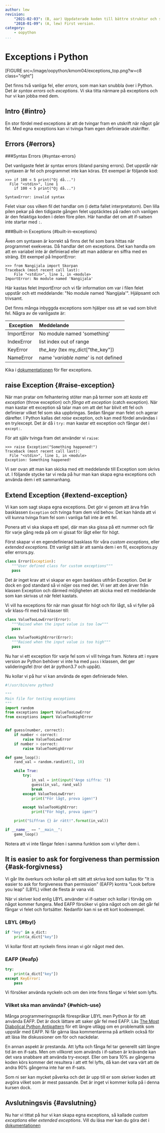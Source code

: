 ```yaml
---
author: lew
revision:
    "2021-02-03": (B, aar) Uppdaterade koden till bättre struktur och stycke om EAFP.
    "2018-01-09": (A, lew) First version.
category:
    - oopython
...
```

Exceptions i Python
===================================

[FIGURE src=/image/oopython/kmom04/exceptions_top.png?w=c8 class="right"]

Det finns två vanliga fel, eller *errors*, som man kan snubbla över i Python. Det är *syntax errors* och *exceptions*. Vi ska titta närmare på exceptions och hur vi kan jobba med dem.

<!--more-->  



Intro {#intro}
-------------------------------

En stor fördel med exceptions är att de tvingar fram en utskrift när något går fel. Med egna exceptions kan vi tvinga fram egen definierade utskrifter.


Errors {#errors}
-------------------------------

###Syntax Errors {#syntax-errors}

Det vanligaste felet är syntax errors (ibland parsing errors). Det uppstår när syntaxen är fel och programmet inte kan köras. Ett exempel är följande kod:

```
>>> if 100 < 5 print("Oj då...")
  File "<stdin>", line 1
    if 100 < 5 print("Oj då...")
                   ^
SyntaxError: invalid syntax
```

Felet visar oss vilken fil det handlar om (i detta fallet interpretatorn). Den lilla pilen pekar på den tidigaste gången felet upptäcktes på raden och vanligen är den felaktiga koden i delen före pilen. Här handlar det om att if-satsen inte startar med `:`.



###Built-in Exceptions {#built-in-exceptions}

Även om syntaxen är korrekt så finns det fel som bara hittas när programmet exekveras. Då handlar det om exceptions. Det kan handla om att en variabel inte är definierad eller att man adderar en siffra med en sträng. Ett exempel på ImportError:

```
>>> from Nangijala import Skorpan
Traceback (most recent call last):
    File "<stdin>", line 1, in <module>
ImportError: No module named 'Nangijala'

```

Här kastas felet *ImportError* och vi får information om var i filen felet uppstår och ett meddelande: "No module named 'Nangijala'". Hjälpsamt och trivsamt.

Det finns många inbyggda exceptions som hjälper oss att se vad som blivit fel. Några av de vanligaste är:

| Exception     | Meddelande                             |
| ------------- | :--------------------------------      |
| ImportError   |  No module named 'something'           |
| IndexError    |  list index out of range               |
| KeyError      |  *the_key* (tex my_dict["the_key"])    |
| NameError     |  name '*variable name*' is not defined |

Kika i [dokumentationen](https://docs.python.org/3/library/exceptions.html) för fler exceptions.



raise Exception {#raise-exception}
-------------------------------

När man pratar om felhantering stöter man på termer som att *kasta ett exception* (throw exception) och *fånga ett exception* (catch exception). När man kastar ett exception så talar man om att det har blivit ett fel och definierar vilket fel som ska uppbringas. Sedan fångar man felet och agerar därefter. I Python kallas det *raise* exception, och kan med fördel användas i en try/except. Det är då i `try:` man kastar ett exception och fångar det i `except:`.

För att själv tvinga fram det använder vi `raise`:

```
>>> raise Exception("Something happened!")
Traceback (most recent call last):
  File "<stdin>", line 1, in <module>
Exception: Something happened!
```

Vi ser ovan att man kan skicka med ett meddelande till Exception som skrivs ut. I följande stycke tar vi reda på hur man kan skapa egna exceptions och använda dem i ett sammanhang.


Extend Exception {#extend-exception}
-------------------------------

Vi kan som sagt skapa egna exceptions. Det gör vi genom att ärva från basklassen `Exception` och tvinga fram dem vid behov. Det kan hända att vi vill kunna tvinga fram fel som i vanliga fall inte är ett fel.

Ponera att vi ska skapa ett spel, där man ska gissa på ett nummer och får för varje gång reda på om vi gissat för lågt eller för högt.

Först skapar vi en egendefinierad basklass för våra *custom exceptions*, eller *extended exceptions*. Ett vanligt sätt är att samla dem i en fil, exceptions.py eller errors.py.

```python
class Error(Exception):
   """User defined class for custom exceptions"""
   pass
```

Det är inget krav att vi skapar en egen basklass utifrån Exception. Det är dock en god standard så vi nöjer oss med det. Vi ser att den ärver från klassen Exception och därmed möjligheten att skicka med ett meddelande som kan skrivas ut när felet kastats.

Vi vill ha exceptions för när man gissat för högt och för lågt, så vi fyller på vår klass-fil med två klasser till:

```python
class ValueTooLowError(Error):
   """Raised when the input value is too low"""
   pass

class ValueTooHighError(Error):
   """Raised when the input value is too high"""
   pass
```

Nu har vi ett exception för varje fel som vi vill tvinga fram. Notera att i nyare version av Python behöver vi inte ha med `pass` i klassen, det ger valideringsfel (tror det är python3.7 och uppåt).
 
Nu kollar vi på hur vi kan använda de egen definierade felen.

```python
#!/usr/bin/env python3

"""
Main file for testing exceptions
"""
import random
from exceptions import ValueTooLowError
from exceptions import ValueTooHighError


def guess(number, correct):
    if number < correct:
        raise ValueTooLowError
    if number > correct:
        raise ValueTooHighError

def game_loop():
    rand_val = random.randint(1, 10)

    while True:
        try:
            in_val = int(input("Ange siffra: "))
            guess(in_val, rand_val)
            break
        except ValueTooLowError:
            print("För lågt, prova igen!")

        except ValueTooHighError:
            print("För högt, prova igen!")

    print("Siffran {} är rätt!".format(in_val))

if __name__ == "__main__":
    game_loop()

```

Notera att vi inte fångar felen i samma funktion som vi lyfter dem i.



## It is easier to ask for forgiveness than permission {#ask-forgivness}

Vi går lite överkurs och kollar på ett sätt att skriva kod som kallas för "It is easier to ask for forgiveness than permission" (EAFP) kontra "Look before you leap" (LBYL) vilket de flesta är vana vid.

När vi skriver kod enlig LBYL använder vi if-satser och kollar i förväg om något kommer fungera. Med EAFP försöker vi göra något och om det går fel fångar vi felet och fortsätter. Nedanför kan ni se ett kort kodexempel.



### LBYL {#lbyl}

```python
if "key" in a_dict:
    print(a_dict["key"])
```

Vi kollar först att nyckeln finns innan vi gör något med den.



### EAFP {#eafp}

```python
try:
    print(a_dict["key"])
except KeyError:
    pass
```

Vi försöker använda nyckeln och om den inte finns fångar vi felet som lyfts.



### Vilket ska man använda? {#which-use}

Många programmeringsspråk förespråkar LBYL men Python är för att använda EAFP. Det är dock lättare att saker går fel med EAFP. Läs [The Most Diabolical Python Antipattern](https://realpython.com/the-most-diabolical-python-antipattern/) för ett längre utlägg om en problematik som uppstår med EAFP. Ni får gärna läsa kommentarerna på artikeln också för att läsa lite diskussioner om för och nackdelar.

En annan aspekt är prestanda. Att lyfta och fånga fel tar generellt sätt längre tid än en if-sats. Men om villkoret som används i if-satsen är krävande kan det vara snabbare att använda try-except. Eller om bara 10% av gångerna koden körs kommer det resultera i att ett fel lyfts, då kan det vara värt att de andra 90% gångerna inte har en if-sats.

Som ni ser kan mycket påverka och det är upp till er som skriver koden att avgöra vilket som är mest passande. Det är inget vi kommer kolla på i denna kursen dock.



Avslutningsvis {#avslutning}
------------------------------

Nu har vi tittat på hur vi kan skapa egna exceptions, så kallade *custom exceptions* eller *extended exceptions*. Vill du läsa mer kan du göra det i [dokumentationen](https://docs.python.org/3/tutorial/errors.html)
